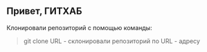 ## Привет, ГИТХАБ
Клонировали репозиторий с помощью команды:
> git clone URL - склонировали репозиторий по URL - адресу